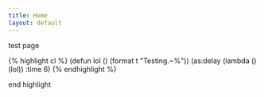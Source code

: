 ```yaml
---
title: Home
layout: default
---
```


test page

{% highlight cl %}
(defun lol ()
  (format t "Testing.~%"))
(as:delay (lambda () (lol)) :time 6)
{% endhighlight %}

end highlight

